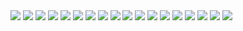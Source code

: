 




<img src="images/D 5.png"/>

<img src="images/D 8.png"/>

<img src="images/D 9.1.png"/>

<img src="images/D 9.png"/>

<img src="images/D 11.png"/>

<img src="images/D 11.1.png"/>

<img src="images/D 11.2.png"/>

<img src="images/D 11.3.png"/>

<img src="images/D 12.png"/>

<img src="images/D 13.png"/>

<img src="images/D 14.png"/>

<img src="images/D 14.1.png"/>

<img src="images/D 15.png"/>

<img src="images/D 15.1.png"/>

<img src="images/D 16.png"/>

<img src="images/D 16.1.png"/>

<img src="images/D 17.png"/>

<img src="images/D 18.png"/>



